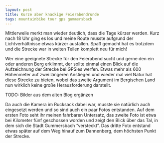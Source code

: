 ```yaml
---
layout: post
title: Kurze aber knackige Feierabendrunde
tags: mountainbike tour gps gummersbach
---
```


Mittlerweile merkt man wieder deutlich, dass die Tage kürzer werden. Kurz nach 18 Uhr ging es los und meine Route musste aufgrund der Lichtverhältnisse etwas kürzer ausfallen. Spaß gemacht hat es trotzdem und die Strecke war in weiten Teilen komplett neu für mich!

Wer eine geeignete Strecke für den Feierabend sucht und gerne den ein oder anderen Berg erklimmt, der sollte einmal einen Blick auf die Aufzeichnung der Strecke bei GPSies werfen. Etwas mehr als 600 Höhenmeter auf zwei längeren Anstiegen und wieder mal viel Natur hat diese Strecke zu bieten, wobei das zweite Argument im Bergischen Land nun wirklich keine große Herausforderung darstellt.

TODO: Bilder aus dem alten Blog ergänzen

Da auch die Kamera im Rucksack dabei war, musste sie natürlich auch eingesetzt werden und so sind auch ein paar Fotos entstanden. Auf dem ersten Foto seht ihr meinen fahrbaren Untersatz, das zweite Foto ist etwa bei Kilometer fünf geschossen worden und zeigt den Blick über das Tal, in dem sich die Stadt Gummersbach “versteckt”. Das dritte Foto entstand etwas später auf dem Weg hinauf zum Dannenberg, dem höchsten Punkt der Strecke.
